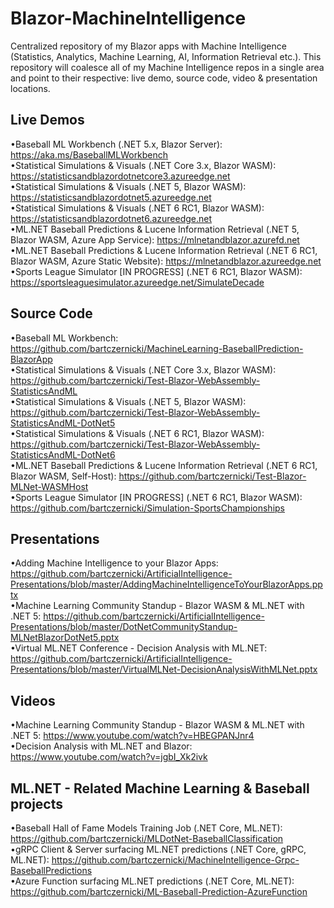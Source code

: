 # Blazor-MachineIntelligence
Centralized repository of my Blazor apps with Machine Intelligence (Statistics, Analytics, Machine Learning, AI, Information Retrieval etc.). This repository will coalesce all of my Machine Intelligence repos in a single area and point to their respective: live demo, source code, video & presentation locations.

## Live Demos
•Baseball ML Workbench (.NET 5.x, Blazor Server): https://aka.ms/BaseballMLWorkbench  
•Statistical Simulations & Visuals (.NET Core 3.x, Blazor WASM): https://statisticsandblazordotnetcore3.azureedge.net    
•Statistical Simulations & Visuals (.NET 5, Blazor WASM): https://statisticsandblazordotnet5.azureedge.net  
•Statistical Simulations & Visuals (.NET 6 RC1, Blazor WASM): https://statisticsandblazordotnet6.azureedge.net  
•ML.NET Baseball Predictions & Lucene Information Retrieval (.NET 5, Blazor WASM, Azure App Service): https://mlnetandblazor.azurefd.net  
•ML.NET Baseball Predictions & Lucene Information Retrieval (.NET 6 RC1, Blazor WASM, Azure Static Website): https://mlnetandblazor.azureedge.net  
•Sports League Simulator [IN PROGRESS] (.NET 6 RC1, Blazor WASM): https://sportsleaguesimulator.azureedge.net/SimulateDecade  

## Source Code
•Baseball ML Workbench: https://github.com/bartczernicki/MachineLearning-BaseballPrediction-BlazorApp  
•Statistical Simulations & Visuals (.NET Core 3.x, Blazor WASM): https://github.com/bartczernicki/Test-Blazor-WebAssembly-StatisticsAndML  
•Statistical Simulations & Visuals (.NET 5, Blazor WASM): https://github.com/bartczernicki/Test-Blazor-WebAssembly-StatisticsAndML-DotNet5  
•Statistical Simulations & Visuals (.NET 6 RC1, Blazor WASM): https://github.com/bartczernicki/Test-Blazor-WebAssembly-StatisticsAndML-DotNet6  
•ML.NET Baseball Predictions & Lucene Information Retrieval (.NET 6 RC1, Blazor WASM, Self-Host): https://github.com/bartczernicki/Test-Blazor-MLNet-WASMHost   
•Sports League Simulator [IN PROGRESS] (.NET 6 RC1, Blazor WASM): https://github.com/bartczernicki/Simulation-SportsChampionships  

## Presentations
•Adding Machine Intelligence to your Blazor Apps: https://github.com/bartczernicki/ArtificialIntelligence-Presentations/blob/master/AddingMachineIntelligenceToYourBlazorApps.pptx  
•Machine Learning Community Standup - Blazor WASM & ML.NET with .NET 5: https://github.com/bartczernicki/ArtificialIntelligence-Presentations/blob/master/DotNetCommunityStandup-MLNetBlazorDotNet5.pptx  
•Virtual ML.NET Conference - Decision Analysis with ML.NET: https://github.com/bartczernicki/ArtificialIntelligence-Presentations/blob/master/VirtualMLNet-DecisionAnalysisWithMLNet.pptx  

## Videos
•Machine Learning Community Standup - Blazor WASM & ML.NET with .NET 5: https://www.youtube.com/watch?v=HBEGPANJnr4  
•Decision Analysis with ML.NET and Blazor: https://www.youtube.com/watch?v=jgbI_Xk2ivk  


## ML.NET - Related Machine Learning & Baseball projects
•Baseball Hall of Fame Models Training Job (.NET Core, ML.NET): https://github.com/bartczernicki/MLDotNet-BaseballClassification  
•gRPC Client & Server surfacing ML.NET predictions (.NET Core, gRPC, ML.NET): https://github.com/bartczernicki/MachineIntelligence-Grpc-BaseballPredictions  
•Azure Function surfacing ML.NET predictions (.NET Core, ML.NET): https://github.com/bartczernicki/ML-Baseball-Prediction-AzureFunction  
